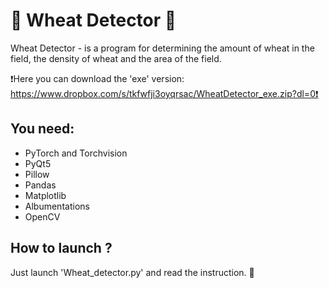 # 🌾 Wheat Detector 🌾
Wheat Detector - is a program for determining the amount of wheat in the field, the density of wheat and the area of the field.

❗Here you can download the 'exe' version:  https://www.dropbox.com/s/tkfwfji3oyqrsac/WheatDetector_exe.zip?dl=0❗

## You need:
- PyTorch and Torchvision
- PyQt5
- Pillow
- Pandas
- Matplotlib
- Albumentations
- OpenCV

## How to launch ?
Just launch 'Wheat_detector.py' and read the instruction. 📘
